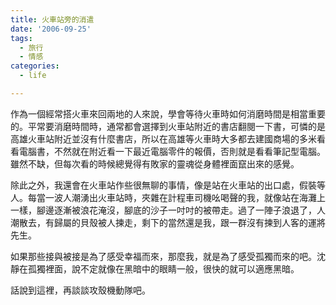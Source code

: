 ```yaml
---
title: 火車站旁的消遣
date: '2006-09-25'
tags:
  - 旅行
  - 情感
categories:
  - life

---
```

作為一個經常搭火車來回兩地的人來說，學會等待火車時如何消磨時間是相當重要的。平常要消磨時間時，通常都會選擇到火車站附近的書店翻閱一下書，可憐的是高雄火車站附近並沒有什麼書店，所以在高雄等火車時大多都去建國商場的多米看看電腦書，不然就在附近看一下最近電腦零件的報價，否則就是看看筆記型電腦。雖然不缺，但每次看的時候總覺得有敗家的靈魂從身體裡面竄出來的感覺。  
  
除此之外，我還會在火車站作些很無聊的事情，像是站在火車站的出口處，假裝等人。每當一波人潮湧出火車站時，夾雜在計程車司機吆喝聲的我，就像站在海灘上一樣，腳邊逐漸被浪花淹沒，腳底的沙子一吋吋的被帶走。過了一陣子浪退了，人潮散去，有歸屬的貝殼被人揀走，剩下的當然還是我，跟一群沒有揀到人客的運將先生。  
  
如果那些接與被接是為了感受幸福而來，那麼我，就是為了感受孤獨而來的吧。沈靜在孤獨裡面，說不定就像在黑暗中的眼睛一般，很快的就可以適應黑暗。  
  
話說到這裡，再談談攻殼機動隊吧。